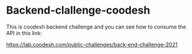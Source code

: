 # Backend-clallenge-coodesh

This is coodesh backend challenge and you can see how to consume the API in this link:

https://lab.coodesh.com/public-challenges/back-end-challenge-2021

